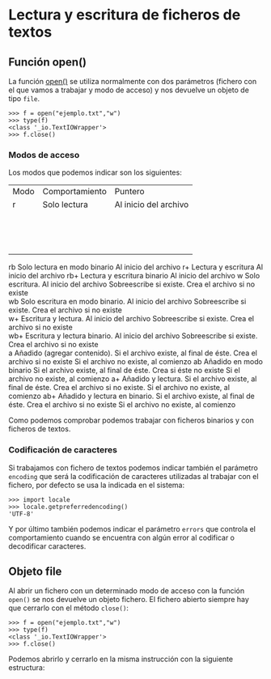 # Lectura y escritura de ficheros de textos

## Función open()

La función [open()](https://docs.python.org/3.4/library/functions.html#open) se utiliza normalmente con dos parámetros (fichero con el que vamos a trabajar y modo de acceso) y nos devuelve un objeto de tipo `file`.

	>>> f = open("ejemplo.txt","w")
	>>> type(f)
	<class '_io.TextIOWrapper'>
	>>> f.close()

### Modos de acceso

Los modos que podemos indicar son los siguientes:

<table>
	<tr>
		<td>Modo</td>
		<td>Comportamiento</td>
		<td>Puntero</td>
	</tr>
	<tr><td>r</td><td>Solo lectura</td><td>Al inicio del archivo</td></tr>
	<tr><td></td><td></td><td></td></tr>
	<tr><td></td><td></td><td></td></tr>
	<tr><td></td><td></td><td></td></tr>
	<tr><td></td><td></td><td></td></tr>
	<tr><td></td><td></td><td></td></tr>
	<tr><td></td><td></td><td></td></tr>
	<tr><td></td><td></td><td></td></tr>
	<tr><td></td><td></td><td></td></tr>
	<tr><td></td><td></td><td></td></tr>
	<tr><td></td><td></td><td></td></tr>
	<tr><td></td><td></td><td></td></tr>
	<tr><td></td><td></td><td></td></tr>
	<tr><td></td><td></td><td></td></tr>
	<tr><td></td><td></td><td></td></tr>
</table>



 		 					
rb 		Solo lectura en modo binario 	Al inicio del archivo
r+ 		Lectura y escritura 			Al inicio del archivo
rb+ 	Lectura y escritura binario 	Al inicio del archivo
w 		Solo escritura. 				Al inicio del archivo
		Sobreescribe si existe. 
		Crea el archivo si no existe 	
wb 		Solo escritura en modo binario. Al inicio del archivo
		Sobreescribe si existe. 
		Crea el archivo si no existe 	
w+ 		Escritura y lectura. 			Al inicio del archivo
		Sobreescribe si existe. 
		Crea el archivo si no existe 	
wb+ 	Escritura y lectura binario. 	Al inicio del archivo
		Sobreescribe si existe. 
		Crea el archivo si no existe 	
a 		Añadido (agregar contenido).	Si el archivo existe, al final de éste. 
		Crea el archivo si no existe 	Si el archivo no existe, al comienzo 
ab 		Añadido en modo binario 		Si el archivo existe, al final de éste. 
		Crea si éste no existe 			Si el archivo no existe, al comienzo
a+ 		Añadido y lectura. 				Si el archivo existe, al final de éste.
		Crea el archivo si no existe. 	Si el archivo no existe, al comienzo
ab+ 	Añadido y lectura en binario. 	Si el archivo existe, al final de éste.
		Crea el archivo si no existe 	Si el archivo no existe, al comienzo

Como podemos comprobar podemos trabajar con ficheros binarios y con ficheros de textos.

### Codificación de caracteres

Si trabajamos con fichero de textos podemos indicar también el parámetro `encoding` que será la codificación de caracteres utilizadas al trabajar con el fichero, por defecto se usa la indicada en el sistema:

	>>> import locale
	>>> locale.getpreferredencoding()
	'UTF-8'

Y por último también podemos indicar el parámetro `errors` que controla el comportamiento cuando se encuentra con algún error al codificar o decodificar caracteres.

## Objeto file

Al abrir un fichero con un determinado modo de acceso con la función `open()` se nos devuelve un objeto fichero. El fichero abierto siempre hay que cerrarlo con el método `close()`:

	>>> f = open("ejemplo.txt","w")
	>>> type(f)
	<class '_io.TextIOWrapper'>
	>>> f.close()

Podemos abrirlo y cerrarlo en la misma instrucción con la siguiente estructura:

